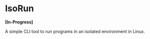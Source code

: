 # IsoRun

__[In-Progress]__

A simple CLI tool to run programs in an isolated environment in Linux.
